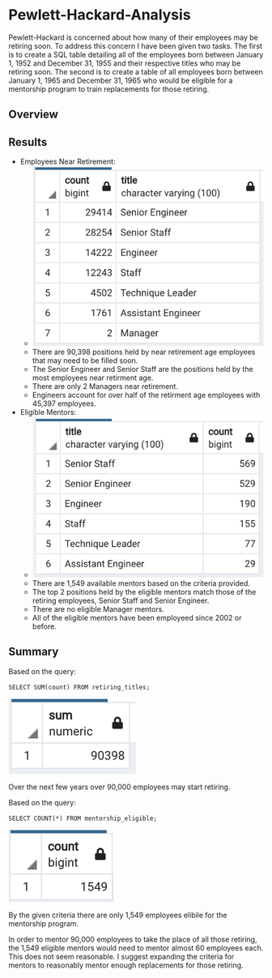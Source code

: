 # Pewlett-Hackard-Analysis
Pewlett-Hackard is concerned about how many of their employees may be retiring soon. To address this concern I have been given two tasks. The first is to create a SQL table detailing all of the employees born between January 1, 1952 and December 31, 1955 and their respective titles who may be retiring soon. The second is to create a table of all employees born between January 1, 1965 and December 31, 1965 who would be eligible for a mentorship program to train replacements for those retiring. 

## Overview

## Results
- Employees Near Retirement:
  - ![title counts](Resources/title_counts.png)
  - There are 90,398 positions held by near retirement age employees that may need to be filled soon. 
  - The Senior Engineer and Senior Staff are the positions held by the most employees near retirment age.
  - There are only 2 Managers near retirement.
  - Engineers account for over half of the retirment age employees with 45,397 employees. 
- Eligible Mentors:
  - ![mentor titles](Resources/mentor_titles.png)
  - There are 1,549 available mentors based on the criteria provided.
  - The top 2 positions held by the eligible mentors match those of the retiring employees, Senior Staff and Senior Engineer.
  - There are no eligible Manager mentors.
  - All of the eligible mentors have been employeed since 2002 or before.

## Summary
Based on the query:
```
SELECT SUM(count) FROM retiring_titles;
```
![total_retiring](Resources/total_retiring.png)

Over the next few years over 90,000 employees may start retiring.

Based on the query:
```
SELECT COUNT(*) FROM mentorship_eligible;
```
![total_mentors](Resources/total_mentors.png)

By the given criteria there are only 1,549 employees elibile for the mentorship program.

In order to mentor 90,000 employees to take the place of all those retiring, the 1,549 eligible mentors would need to mentor almost 60 employees each. This does not seem reasonable. I suggest expanding the criteria for mentors to reasonably mentor enough replacements for those retiring. 

